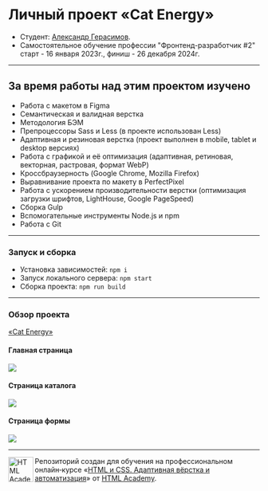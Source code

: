 # Личный проект «Cat Energy»

* Студент: [Александр Герасимов](https://htmlacademy.ru/profile/alexandr-gerasimau).
* Самостоятельное обучение профессии "Фронтенд-разработчик #2" старт - 16 января 2023г., финиш - 26 декабря 2024г.

---

## За время работы над этим проектом изучено
<ul>
  <li>Работа с макетом в Figma</li>
  <li>Семантическая и валидная верстка</li>
  <li>Методология БЭМ</li>
  <li>Препроцессоры Sass и Less (в проекте использован Less)</li>
  <li>Адаптивная и резиновая верстка (проект выполнен в mobile, tablet и desktop версиях)</li>
  <li>Работа с графикой и её оптимизация (адаптивная, ретиновая, векторная, растровая, формат WebP)</li>
  <li>Кроссбраузерность (Google Chrome, Mozilla Firefox)</li>
  <li>Выравнивание проекта по макету в PerfectPixel</li>
  <li>Работа с ускорением производительности верстки (оптимизация загрузки шрифтов, LightHouse, Google PageSpeed)</li>
  <li>Сборка Gulp</li>
  <li>Вспомогательные инструменты Node.js и npm</li>
  <li>Работа с Git</li>
</ul>

---

### Запуск и сборка
<ul>
  <li>Установка зависимостей: <code>npm i</code></li>
  <li>Запуск локального сервера: <code>npm start</code></li>
  <li>Сборка проекта: <code>npm run build</code></li>
</ul>

---

### Обзор проекта
<a href="https://rockybalboa21.github.io/Cat_Energy_html2/" target="_blank">«Cat Energy»</a>

#### Главная страница
<img src="./layout Cat Energy/Desktop главная.png" />

#### Страница каталога
<img src="./layout Cat Energy/Desktop каталог.png" />

#### Страница формы
<img src="./layout Cat Energy/Desktop форма.png" />

---

<a href="https://htmlacademy.ru/intensive/adaptive"><img align="left" width="50" height="50" alt="HTML Academy" src="https://up.htmlacademy.ru/static/img/intensive/adaptive/logo-for-github-2.png"></a>

Репозиторий создан для обучения на профессиональном онлайн‑курсе «[HTML и CSS. Адаптивная вёрстка и автоматизация](https://htmlacademy.ru/intensive/adaptive)» от [HTML Academy](https://htmlacademy.ru).

[check-image]: https://github.com/htmlacademy-adaptive/{{userId}}-{{projectName}}/workflows/Project%20check/badge.svg?branch=master
[check-url]: https://github.com/htmlacademy-adaptive/{{userId}}-{{projectName}}/actions
